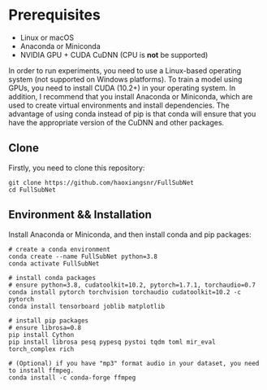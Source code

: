 # Prerequisites

- Linux or macOS
- Anaconda or Miniconda
- NVIDIA GPU + CUDA CuDNN (CPU is **not** be supported)

In order to run experiments, you need to use a Linux-based operating system (not supported on Windows platforms). To train a model using GPUs, you need to install CUDA (10.2+) in your operating system. In addition, I recommend that you install Anaconda or Miniconda, which are used to create virtual environments and install dependencies. 
The advantage of using conda instead of pip is that conda will ensure that you have the appropriate version of the CuDNN and other packages. 

## Clone

Firstly, you need to clone this repository:

```shell
git clone https://github.com/haoxiangsnr/FullSubNet
cd FullSubNet
```

## Environment && Installation

Install Anaconda or Miniconda, and then install conda and pip packages:

```shell
# create a conda environment
conda create --name FullSubNet python=3.8
conda activate FullSubNet

# install conda packages
# ensure python=3.8, cudatoolkit=10.2, pytorch=1.7.1, torchaudio=0.7
conda install pytorch torchvision torchaudio cudatoolkit=10.2 -c pytorch
conda install tensorboard joblib matplotlib

# install pip packages
# ensure librosa=0.8
pip install Cython
pip install librosa pesq pypesq pystoi tqdm toml mir_eval torch_complex rich

# (Optional) if you have "mp3" format audio in your dataset, you need to install ffmpeg.
conda install -c conda-forge ffmpeg
```